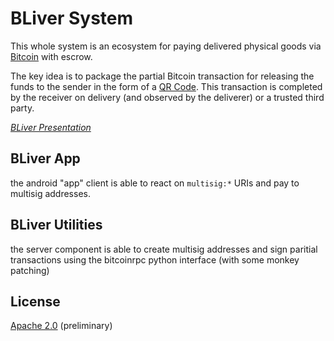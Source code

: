 # BLiver System

This whole system is an ecosystem for paying delivered physical goods
via [Bitcoin][btc] with escrow.

The key idea is to package the partial Bitcoin transaction for releasing
the funds to the sender in the form of a [QR Code][qr]. This transaction
is completed by the receiver on delivery (and observed by the deliverer)
or a trusted third party.

*[BLiver Presentation](http://tinyurl.com/bliver)*

## BLiver App

the android "app" client is able to react on `multisig:*` URIs and pay to multisig addresses.

## BLiver Utilities

the server component is able to create multisig addresses and sign paritial transactions using the bitcoinrpc python interface (with some monkey patching)

## License

[Apache 2.0][a20] (preliminary)

[btc]: http://www.bitcoin.org
[qr]: http://en.wikipedia.org/wiki/QR_Code
[a20]: http://www.apache.org/licenses/LICENSE-2.0.html
